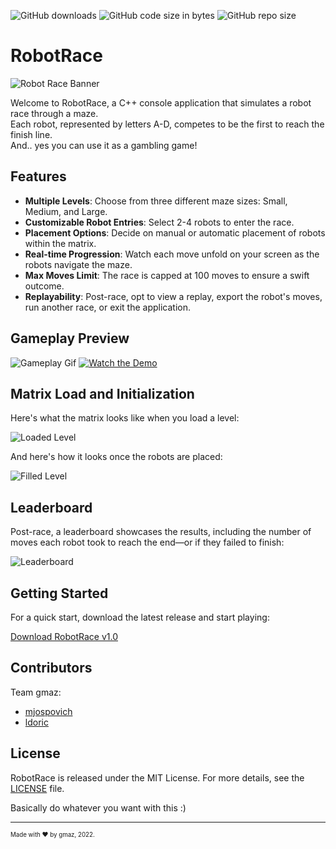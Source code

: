 ![GitHub downloads](https://img.shields.io/github/downloads/mjospovich/robot-race/v1.0/total.svg)
![GitHub code size in bytes](https://img.shields.io/github/languages/code-size/mjospovich/robot-race)
![GitHub repo size](https://img.shields.io/github/repo-size/mjospovich/robot-race?color=success)




# RobotRace

![Robot Race Banner](https://github.com/mjospovich/robot-race/blob/main/assets/banner.PNG)

Welcome to RobotRace, a C++ console application that simulates a robot race through a maze. 
<br>Each robot, represented by letters A-D, competes to be the first to reach the finish line.
<br>And.. yes you can use it as a gambling game!



## Features

- **Multiple Levels**: Choose from three different maze sizes: Small, Medium, and Large.
- **Customizable Robot Entries**: Select 2-4 robots to enter the race.
- **Placement Options**: Decide on manual or automatic placement of robots within the matrix.
- **Real-time Progression**: Watch each move unfold on your screen as the robots navigate the maze.
- **Max Moves Limit**: The race is capped at 100 moves to ensure a swift outcome.
- **Replayability**: Post-race, opt to view a replay, export the robot's moves, run another race, or exit the application.

## Gameplay Preview

![Gameplay Gif](https://github.com/mjospovich/robot-race/blob/main/assets/show.gif)
[![Watch the Demo](https://github.com/mjospovich/robot-race/blob/main/assets/show.gif)](https://www.youtube.com/watch?v=YOUR_VIDEO_ID)

## Matrix Load and Initialization

Here's what the matrix looks like when you load a level:

![Loaded Level](https://github.com/mjospovich/robot-race/blob/main/assets/loaded%20level.PNG)

And here's how it looks once the robots are placed:

![Filled Level](https://github.com/mjospovich/robot-race/blob/main/assets/filled%20level.PNG)

## Leaderboard

Post-race, a leaderboard showcases the results, including the number of moves each robot took to reach the end—or if they failed to finish:

![Leaderboard](https://github.com/mjospovich/robot-race/blob/main/assets/leaderboard.PNG)

## Getting Started

For a quick start, download the latest release and start playing:

[Download RobotRace v1.0](https://github.com/mjospovich/robot-race/releases/tag/v1.0)

## Contributors
Team gmaz:
- [mjospovich](https://github.com/mjospovich) 
- [ldoric](https://github.com/ldoric) 


## License

RobotRace is released under the MIT License. For more details, see the [LICENSE](https://github.com/mjospovich/robot-race/blob/main/LICENSE) file.

Basically do whatever you want with this :)

---

<sub><sup>
Made with ❤️ by gmaz, 2022.
</sup></sub>


